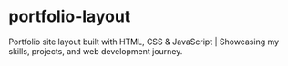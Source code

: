 # portfolio-layout
Portfolio site layout built with HTML, CSS &amp; JavaScript | Showcasing my skills, projects, and web development journey.
